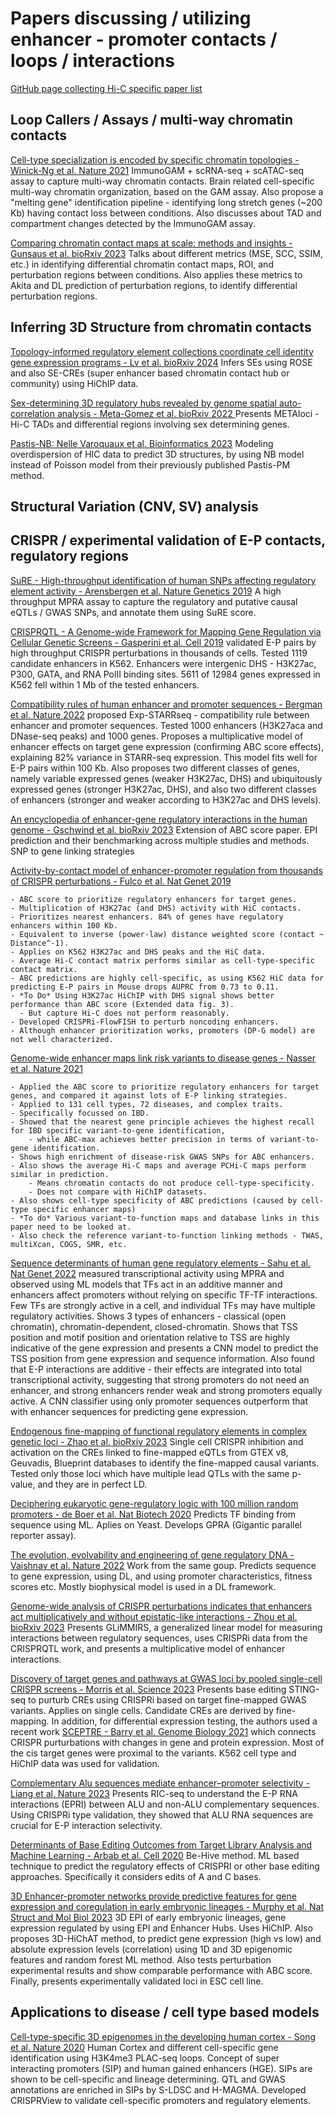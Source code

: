 # Papers discussing / utilizing enhancer - promoter contacts / loops / interactions

[GitHub page collecting Hi-C specific paper list](https://github.com/mdozmorov/HiC_tools)



## Loop Callers / Assays / multi-way chromatin contacts

[Cell-type specialization is encoded by specific chromatin topologies - Winick-Ng et al. Nature 2021](https://pubmed.ncbi.nlm.nih.gov/34789882/) ImmunoGAM + scRNA-seq + scATAC-seq assay to capture multi-way chromatin contacts. Brain related cell-specific multi-way chromatin organization, based on the GAM assay. Also propose a "melting gene" identification pipeline - identifying long stretch genes (~200 Kb) having contact loss between conditions. Also discusses about TAD and compartment changes detected by the ImmunoGAM assay.

[Comparing chromatin contact maps at scale: methods and insights - Gunsaus et al. bioRxiv 2023](https://www.biorxiv.org/content/10.1101/2023.04.04.535480v1) Talks about different metrics (MSE, SCC, SSIM, etc.) in identifying differential chromatin contact maps, ROI, and perturbation regions between conditions. Also applies these metrics to Akita and DL prediction of perturbation regions, to identify differential perturbation regions.











## Inferring 3D Structure from chromatin contacts

[Topology-informed regulatory element collections coordinate cell identity gene expression programs - Lv et al. bioRxiv 2024](https://www.biorxiv.org/content/10.1101/2024.02.01.578210v1.full) Infers SEs using ROSE and also SE-CREs (super enhancer based chromatin contact hub or community) using HiChIP data.

[Sex-determining 3D regulatory hubs revealed by genome spatial auto-correlation analysis - Meta-Gomez et al. bioRxiv 2022
](https://www.biorxiv.org/content/10.1101/2022.11.18.516861v1) Presents METAloci - Hi-C TADs and differential regions involving sex determining genes.

[Pastis-NB: Nelle Varoquaux et al. Bioinformatics 2023](https://pubmed.ncbi.nlm.nih.gov/36594573/) Modeling overdispersion of HIC data to predict 3D structures, by using NB model instead of Poisson model from their previously published Pastis-PM method.




## Structural Variation (CNV, SV) analysis






## CRISPR / experimental validation of E-P contacts, regulatory regions

[SuRE - High-throughput identification of human SNPs affecting regulatory element activity - Arensbergen et al. Nature Genetics 2019](https://www.nature.com/articles/s41588-019-0455-2) A high throughput MPRA assay to capture the regulatory and putative causal eQTLs / GWAS SNPs, and annotate them using SuRE score.

[CRISPRQTL - A Genome-wide Framework for Mapping Gene Regulation via Cellular Genetic Screens - Gasperini et al. Cell 2019](https://pubmed.ncbi.nlm.nih.gov/30612741/) validated E-P pairs by high throughput CRISPR perturbations in thousands of cells. Tested 1119 candidate enhancers in K562. Enhancers were intergenic DHS - H3K27ac, P300, GATA, and RNA PolII binding sites. 5611 of 12984 genes expressed in K562 fell within 1 Mb of the tested enhancers.

[Compatibility rules of human enhancer and promoter sequences - Bergman et al. Nature 2022](https://pubmed.ncbi.nlm.nih.gov/35594906/) proposed Exp-STARRseq - compatibility rule between enhancer and promoter sequences. Tested 1000 enhancers (H3K27aca and DNase-seq peaks) and 1000 genes. Proposes a multiplicative model of enhancer effects on target gene expression (confirming ABC score effects), explaining 82% variance in STARR-seq expression. This model fits well for E-P pairs within 100 Kb. Also proposes two different classes of genes, namely variable expressed genes (weaker H3K27ac, DHS) and ubiquitously expressed genes (stronger H3K27ac, DHS), and also two different classes of enhancers (stronger and weaker according to H3K27ac and DHS levels).

[An encyclopedia of enhancer-gene regulatory interactions in the human genome - Gschwind et al. bioRxiv 2023](https://www.biorxiv.org/content/10.1101/2023.11.09.563812v1) Extension of ABC score paper. EPI prediction and their benchmarking across multiple studies and methods. SNP to gene linking strategies

[Activity-by-contact model of enhancer-promoter regulation from thousands of CRISPR perturbations - Fulco et al. Nat Genet 2019](https://pubmed.ncbi.nlm.nih.gov/31784727/) 

    - ABC score to prioritize regulatory enhancers for target genes.
    - Multiplication of H3K27ac (and DHS) activity with HiC contacts.
    - Prioritizes nearest enhancers. 84% of genes have regulatory enhancers within 100 Kb.
    - Equivalent to inverse (power-law) distance weighted score (contact ~ Distance^-1).
    - Applies on K562 H3K27ac and DHS peaks and the HiC data.
    - Average Hi-C contact matrix performs similar as cell-type-specific contact matrix.
    - ABC predictions are highly cell-specific, as using K562 HiC data for predicting E-P pairs in Mouse drops AUPRC from 0.73 to 0.11.
    - *To Do* Using H3K27ac HiChIP with DHS signal shows better performance than ABC score (Extended data fig. 3).
      - But capture Hi-C does not perform reasonably.
    - Developed CRISPRi-FlowFISH to perturb noncoding enhancers.
    - Although enhancer prioritization works, promoters (DP-G model) are not well characterized. 

[Genome-wide enhancer maps link risk variants to disease genes - Nasser et al. Nature 2021](https://pubmed.ncbi.nlm.nih.gov/33828297/) 

    - Applied the ABC score to prioritize regulatory enhancers for target genes, and compared it against lots of E-P linking strategies. 
    - Applied to 131 cell types, 72 diseases, and complex traits. 
    - Specifically focussed on IBD. 
    - Showed that the nearest gene principle achieves the highest recall for IBD specific variant-to-gene identification, 
        - while ABC-max achieves better precision in terms of variant-to-gene identification.
    - Shows high enrichment of disease-risk GWAS SNPs for ABC enhancers.
    - Also shows the average Hi-C maps and average PCHi-C maps perform similar in prediction.
        - Means chromatin contacts do not produce cell-type-specificity.
        - Does not compare with HiChIP datasets.
    - Also shows cell-type specificity of ABC predictions (caused by cell-type specific enhancer maps)
    - *To do* Various variant-to-function maps and database links in this paper need to be looked at.
    - Also check the reference variant-to-function linking methods - TWAS, multiXcan, COGS, SMR, etc.


[Sequence determinants of human gene regulatory elements - Sahu et al. Nat Genet 2022](https://pubmed.ncbi.nlm.nih.gov/35190730/) measured transcriptional activity using MPRA and observed using ML models that TFs act in an additive manner and enhancers affect promoters without relying on specific TF-TF interactions. Few TFs are strongly active in a cell, and individual TFs may have multiple regulatory activities. Shows 3 types of enhancers - classical (open chromatin), chromatin-dependent, closed-chromatin. Shows that TSS position and motif position and orientation relative to TSS are highly indicative of the gene expression and presents a CNN model to predict the TSS position from gene expression and sequence information. Also found that E-P interactions are additive - their effects are integrated into total transcriptional activity, suggesting that strong promoters do not need an enhancer, and strong enhancers render weak and strong promoters equally active. A CNN classifier using only promoter sequences outperform that with enhancer sequences for predicting gene expression.

[Endogenous fine-mapping of functional regulatory elements in complex genetic loci - Zhao et al. bioRxiv 2023](https://www.biorxiv.org/content/10.1101/2023.05.06.539696v1) Single cell CRISPR inhibition and activation on the CREs linked to fine-mapped eQTLs from GTEX v8, Geuvadis, Blueprint databases to identify the fine-mapped causal variants. Tested only those loci which have multiple lead QTLs with the same p-value, and they are in perfect LD.

[Deciphering eukaryotic gene-regulatory logic with 100 million random promoters - de Boer et al. Nat Biotech 2020](https://pubmed.ncbi.nlm.nih.gov/31792407/) Predicts TF binding from sequence using ML. Aplies on Yeast. Develops GPRA (Gigantic parallel reporter assay). 

[The evolution, evolvability and engineering of gene regulatory DNA - Vaishnav et al. Nature 2022](https://pubmed.ncbi.nlm.nih.gov/31792407/) Work from the same goup. Predicts sequence to gene expression, using DL, and using promoter characteristics, fitness scores etc. Mostly biophysical model is used in a DL framework.

[Genome-wide analysis of CRISPR perturbations indicates that enhancers act multiplicatively and without epistatic-like interactions - Zhou et al. bioRxiv 2023](https://www.biorxiv.org/content/10.1101/2023.04.26.538501v1) Presents GLiMMIRS, a generalized linear model for measuring interactions between regulatory sequences, uses CRISPRi data from the CRISPRQTL work, and presents a multiplicative model of enhancer interactions.

[Discovery of target genes and pathways at GWAS loci by pooled single-cell CRISPR screens - Morris et al. Science 2023](https://pubmed.ncbi.nlm.nih.gov/37141313/) Presents base editing STING-seq to purturb CREs using CRISPRi based on target fine-mapped GWAS variants. Applies on single cells. Candidate CREs are derived by fine-mapping. In addition, for differential expression testing, the authors used a recent work [SCEPTRE - Barry et al. Genome Biology 2021](https://genomebiology.biomedcentral.com/articles/10.1186/s13059-021-02545-2) which connects CRISPR purturbations with changes in gene and protein expression. Most of the cis target genes were proximal to the variants. K562 cell type and HiChIP data was used for validation.

[Complementary Alu sequences mediate enhancer–promoter selectivity - Liang et al. Nature 2023](https://pubmed.ncbi.nlm.nih.gov/37438529/) Presents RIC-seq to understand the E-P RNA interactions (EPRI) between ALU and non-ALU complementary sequences. Using CRISPRi type validation, they showed that ALU RNA sequences are crucial for E-P interaction selectivity.

[Determinants of Base Editing Outcomes from Target Library Analysis and Machine Learning - Arbab et al. Cell 2020](https://pubmed.ncbi.nlm.nih.gov/32533916/) Be-Hive method. ML based technique to predict the regulatory effects of CRISPRI or other base editing approaches. Specifically it considers edits of A and C bases. 

[3D Enhancer-promoter networks provide predictive features for gene expression and coregulation in early embryonic lineages - Murphy et al. Nat Struct and Mol Biol 2023](https://pubmed.ncbi.nlm.nih.gov/38053013/) 3D EPI of early embryonic lineages, gene expression regulated by using EPI and Enhancer Hubs. Uses HiChIP. Also proposes 3D-HiChAT method, to predict gene expression (high vs low) and absolute expression levels (correlation) using 1D and 3D epigenomic features and random forest ML method. Also tests perturbation experimental results and show comparable performance with ABC score. Finally, presents experimentally validated loci in ESC cell line.


## Applications to disease / cell type based models

[Cell-type-specific 3D epigenomes in the developing human cortex - Song et al. Nature 2020](https://pubmed.ncbi.nlm.nih.gov/33057195/) Human Cortex and different cell-specific gene identification using H3K4me3 PLAC-seq loops. Concept of super interacting promoters (SIP) and human gained enhancers (HGE). SIPs are shown to be cell-specific and lineage determining. QTL and GWAS annotations are enriched in SIPs by S-LDSC and H-MAGMA. Developed CRISPRView to validate cell-specific promoters and regulatory elements.





